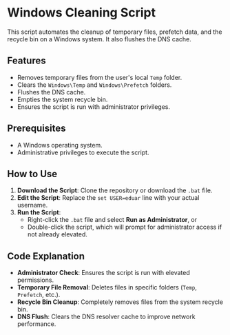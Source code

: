 # Windows Cleaning Script

This script automates the cleanup of temporary files, prefetch data, and the recycle bin on a Windows system. It also flushes the DNS cache.  

## Features
- Removes temporary files from the user's local `Temp` folder.
- Clears the `Windows\Temp` and `Windows\Prefetch` folders.
- Flushes the DNS cache.
- Empties the system recycle bin.
- Ensures the script is run with administrator privileges.

## Prerequisites
- A Windows operating system.
- Administrative privileges to execute the script.

## How to Use
1. **Download the Script**: Clone the repository or download the `.bat` file.
2. **Edit the Script**: Replace the `set USER=eduar` line with your actual username.
3. **Run the Script**:
   - Right-click the `.bat` file and select **Run as Administrator**, or
   - Double-click the script, which will prompt for administrator access if not already elevated.

## Code Explanation
- **Administrator Check**: Ensures the script is run with elevated permissions.
- **Temporary File Removal**: Deletes files in specific folders (`Temp`, `Prefetch`, etc.).
- **Recycle Bin Cleanup**: Completely removes files from the system recycle bin.
- **DNS Flush**: Clears the DNS resolver cache to improve network performance.
